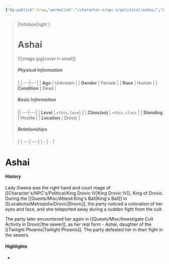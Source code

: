 ```yaml
---
{"dg-publish":true,"permalink":"/character-s/npc-s/political/ashai/","noteIcon":""}
---
```


>[!infobox|right ]
># **Ashai**
>![[image.jpg\|cover h-small]]
>##### **Physical Information**
>| | 
>---|---|
>| **Age** | Unknown |
>| **Gender** | Female |
>| **Race** | Human |
>| **Condition** | Dead |
>##### **Basic Information**
>||
>---|---|
>| **Level** | `=this.level` |
>| **Class(es)** | `=this.class` |
>| **Standing** | Hostile |
>| **Location** | Drovic |
>##### **Relationships**
>| |
>---| ---|
>| - | *-* |

# Ashai
#### History

Lady Gwena was the right hand and court mage of [[Character's/NPC's/Political/King Drovic IV\|King Drovic IV]], King of Drovic. During the [[Quests/Misc/Attend King's Ball\|King's Ball]] in [[Locations/Metropolis/Drovic\|Drovic]], the party noticed a coloration of her eyes and face, and she teleported away during a sudden fight from the cult.

The party later encountered her again in [[Quests/Misc/Investigate Cult Activity in Drovic\|the sewer]], as her real form - Ashai, daughter of the [[Twilight Phoenix\|Twilight Phoenix]]. The party defeated her in their fight in the sewers.

#### Highlights
- 